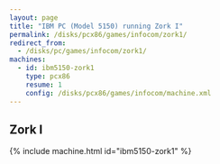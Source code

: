 ```yaml
---
layout: page
title: "IBM PC (Model 5150) running Zork I"
permalink: /disks/pcx86/games/infocom/zork1/
redirect_from:
  - /disks/pc/games/infocom/zork1/
machines:
  - id: ibm5150-zork1
    type: pcx86
    resume: 1
    config: /disks/pcx86/games/infocom/machine.xml
---
```


Zork I
---

{% include machine.html id="ibm5150-zork1" %}
